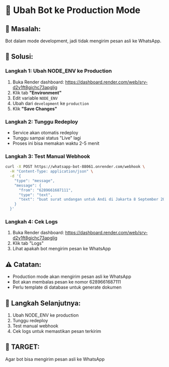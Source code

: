 # 🔧 Ubah Bot ke Production Mode

## 🚨 **Masalah:**
Bot dalam mode development, jadi tidak mengirim pesan asli ke WhatsApp.

## 🔧 **Solusi:**

### **Langkah 1: Ubah NODE_ENV ke Production**
1. Buka Render dashboard: https://dashboard.render.com/web/srv-d2v1ft8gjchc73apglig
2. Klik tab **"Environment"**
3. Edit variable `NODE_ENV`
4. Ubah dari `development` ke `production`
5. Klik **"Save Changes"**

### **Langkah 2: Tunggu Redeploy**
- Service akan otomatis redeploy
- Tunggu sampai status "Live" lagi
- Proses ini bisa memakan waktu 2-5 menit

### **Langkah 3: Test Manual Webhook**
```bash
curl -X POST https://whatsapp-bot-88061.onrender.com/webhook \
  -H "Content-Type: application/json" \
  -d '{
    "type": "message",
    "message": {
      "from": "6289661687111",
      "type": "text",
      "text": "buat surat undangan untuk Andi di Jakarta 8 September 2024"
    }
  }'
```

### **Langkah 4: Cek Logs**
1. Buka Render dashboard: https://dashboard.render.com/web/srv-d2v1ft8gjchc73apglig
2. Klik tab "Logs"
3. Lihat apakah bot mengirim pesan ke WhatsApp

## ⚠️ **Catatan:**
- Production mode akan mengirim pesan asli ke WhatsApp
- Bot akan membalas pesan ke nomor 6289661687111
- Perlu template di database untuk generate dokumen

## 🔄 **Langkah Selanjutnya:**
1. Ubah NODE_ENV ke production
2. Tunggu redeploy
3. Test manual webhook
4. Cek logs untuk memastikan pesan terkirim

## 🎯 **TARGET:**
Agar bot bisa mengirim pesan asli ke WhatsApp
